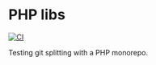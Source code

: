# PHP libs

[![CI](https://github.com/RonanHenry/php-libs/actions/workflows/ci.yaml/badge.svg)](https://github.com/RonanHenry/php-libs/actions/workflows/ci.yaml)

Testing git splitting with a PHP monorepo.
